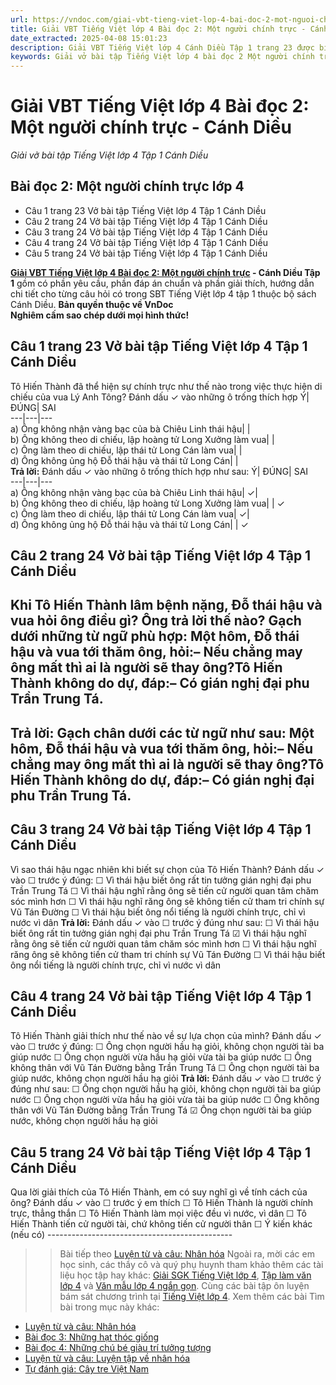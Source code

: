 ```yaml
---
url: https://vndoc.com/giai-vbt-tieng-viet-lop-4-bai-doc-2-mot-nguoi-chinh-truc-canh-dieu-303387
title: Giải VBT Tiếng Việt lớp 4 Bài đọc 2: Một người chính trực - Cánh Diều - Giải vở bài tập Tiếng Việt lớp 4 Tập 1 Cánh Diều - VnDoc.com
date_extracted: 2025-04-08 15:01:23
description: Giải VBT Tiếng Việt lớp 4 Cánh Diều Tập 1 trang 23 được biên soạn nhằm giúp các em HS đạt kết quả tốt trong quá trình làm bài tập và học tập môn Tiếng Việt lớp 4.
keywords: Giải vở bài tập Tiếng Việt lớp 4 bài đọc 2 Một người chính trực,Một người chính trực lớp 4,Bài đọc 2 Một người chính trực lớp 4,Tập đọc Một người chính trực lớp 4,Đọc Một người chính trực lớp 4,giải bài Một người chính trực lớp 4,tiếng việt lớp 4 Một người chính trực,tiếng việt lớp 4,tiếng việt lớp 4 Cánh Diều,vở bài tập tiếng việt lớp 4,sách tiếng việt lớp 4,bài tập tiếng việt lớp 4,giải bài tập tiếng việt lớp 4,tiếng việt lớp 4 tập 1
---
```


# Giải VBT Tiếng Việt lớp 4 Bài đọc 2: Một người chính trực - Cánh Diều
 _Giải vở bài tập Tiếng Việt lớp 4 Tập 1 Cánh Diều_
## **Bài đọc 2: Một người chính trực lớp 4**
  * Câu 1 trang 23 Vở bài tập Tiếng Việt lớp 4 Tập 1 Cánh Diều
  * Câu 2 trang 24 Vở bài tập Tiếng Việt lớp 4 Tập 1 Cánh Diều
  * Câu 3 trang 24 Vở bài tập Tiếng Việt lớp 4 Tập 1 Cánh Diều
  * Câu 4 trang 24 Vở bài tập Tiếng Việt lớp 4 Tập 1 Cánh Diều
  * Câu 5 trang 24 Vở bài tập Tiếng Việt lớp 4 Tập 1 Cánh Diều

**[Giải VBT Tiếng Việt lớp 4 Bài đọc 2: Một người chính trực](<https://vndoc.com/giai-vbt-tieng-viet-lop-4-bai-doc-2-mot-nguoi-chinh-truc-canh-dieu-303387>) \- Cánh Diều Tập 1** gồm có phần yêu cầu, phần đáp án chuẩn và phần giải thích, hướng dẫn chi tiết cho từng câu hỏi có trong SBT Tiếng Việt lớp 4 tập 1 thuộc bộ  sách Cánh Diều.
**Bản quyền thuộc về VnDoc**   
**Nghiêm cấm sao chép dưới mọi hình thức\!**
## **Câu 1 trang 23 Vở bài tập Tiếng Việt lớp 4 Tập 1 Cánh Diều**
Tô Hiến Thành đã thể hiện sự chính trực như thế nào trong việc thực hiện di chiếu của vua Lý Anh Tông? Đánh dấu ✓ vào những ô trống thích hợp
Ý| ĐÚNG| SAI  
---|---|---  
a\) Ông không nhận vàng bạc của bà Chiêu Linh thái hậu| |   
b\) Ông không theo di chiếu, lập hoàng tử Long Xưởng làm vua| |   
c\) Ông làm theo di chiếu, lập thái tử Long Cán làm vua| |   
d\) Ông không ủng hộ Đỗ thái hậu và thái tử Long Cán| |   
**Trả lời:** Đánh dấu ✓ vào những ô trống thích hợp như sau:
Ý| ĐÚNG| SAI  
---|---|---  
a\) Ông không nhận vàng bạc của bà Chiêu Linh thái hậu| ✓|   
b\) Ông không theo di chiếu, lập hoàng tử Long Xưởng làm vua| | ✓  
c\) Ông làm theo di chiếu, lập thái tử Long Cán làm vua| ✓|   
d\) Ông không ủng hộ Đỗ thái hậu và thái tử Long Cán| | ✓  
## **Câu 2 trang 24 Vở bài tập Tiếng Việt lớp 4 Tập 1 Cánh Diều**
Khi Tô Hiến Thành lâm bệnh nặng, Đỗ thái hậu và vua hỏi ông điều gì? Ông trả lời thế nào? Gạch dưới những từ ngữ phù hợp:
Một hôm, Đỗ thái hậu và vua tới thăm ông, hỏi:– Nếu chẳng may ông mất thì ai là người sẽ thay ông?Tô Hiến Thành không do dự, đáp:– Có gián nghị đại phu Trần Trung Tá.  
---  
**Trả lời:** Gạch chân dưới các từ ngữ như sau:
Một hôm, Đỗ thái hậu và vua tới thăm ông, hỏi:– Nếu chẳng may ông mất thì ai là người sẽ thay ông?Tô Hiến Thành không do dự, đáp:– Có gián nghị đại phu Trần Trung Tá.  
---  
## **Câu 3 trang 24 Vở bài tập Tiếng Việt lớp 4 Tập 1 Cánh Diều**
Vì sao thái hậu ngạc nhiên khi biết sự chọn của Tô Hiến Thành? Đánh dấu ✓ vào ☐ trước ý đúng:
☐ Vì thái hậu biết ông rất tin tưởng gián nghị đại phu Trần Trung Tá
☐ Vì thái hậu nghĩ rằng ông sẽ tiến cử người quan tâm chăm sóc mình hơn
☐ Vì thái hậu nghĩ răng ông sẽ không tiến cử tham tri chính sự Vũ Tán Đường
☐ Vì thái hậu biết ông nổi tiếng là người chính trực, chỉ vì nước vì dân
**Trả lời:** Đánh dấu ✓ vào ☐ trước ý đúng như sau:
☐ Vì thái hậu biết ông rất tin tưởng gián nghị đại phu Trần Trung Tá
☑ Vì thái hậu nghĩ rằng ông sẽ tiến cử người quan tâm chăm sóc mình hơn
☐ Vì thái hậu nghĩ răng ông sẽ không tiến cử tham tri chính sự Vũ Tán Đường
☐ Vì thái hậu biết ông nổi tiếng là người chính trực, chỉ vì nước vì dân
## **Câu 4 trang 24 Vở bài tập Tiếng Việt lớp 4 Tập 1 Cánh Diều**
Tô Hiến Thành giải thích như thế nào về sự lựa chọn của mình? Đánh dấu ✓ vào ☐ trước ý đúng:
☐ Ông chọn người hầu hạ giỏi, không chọn người tài ba giúp nước
☐ Ông chọn người vừa hầu hạ giỏi vừa tài ba giúp nước
☐ Ông không thân với Vũ Tán Đường bằng Trần Trung Tá
☐ Ông chọn người tài ba giúp nước, không chọn người hầu hạ giỏi
**Trả lời:** Đánh dấu ✓ vào ☐ trước ý đúng như sau:
☐ Ông chọn người hầu hạ giỏi, không chọn người tài ba giúp nước
☐ Ông chọn người vừa hầu hạ giỏi vừa tài ba giúp nước
☐ Ông không thân với Vũ Tán Đường bằng Trần Trung Tá
☑ Ông chọn người tài ba giúp nước, không chọn người hầu hạ giỏi
## **Câu 5 trang 24 Vở bài tập Tiếng Việt lớp 4 Tập 1 Cánh Diều**
Qua lời giải thích của Tô Hiến Thành, em có suy nghĩ gì về tính cách của ông? Đánh dấu ✓ vào ☐ trước ý em thích
☐ Tô Hiến Thành là người chính trực, thẳng thắn
☐ Tô Hiến Thành làm mọi việc đều vì nước, vì dân
☐ Tô Hiến Thành tiến cử người tài, chứ không tiến cử người thân
☐ Ý kiến khác \(nếu có\)
\----------------------------------------------
>> Bài tiếp theo [Luyện từ và câu: Nhân hóa](<https://vndoc.com/giai-vbt-tieng-viet-lop-4-luyen-tu-va-cau-nhan-hoa-canh-dieu-303391>)
Ngoài ra, mời các em học sinh, các thầy cô và quý phụ huynh tham khảo thêm các tài liệu học tập hay khác: [Giải SGK Tiếng Việt lớp 4](<https://vndoc.com/tieng-viet-lop4>), [Tập làm văn lớp 4](<https://vndoc.com/tap-lam-van-lop4>) và [Văn mẫu lớp 4 ngắn gọn](<https://vndoc.com/van-mieu-ta-lop4>). Cùng các bài tập ôn luyện bám sát chương trình tại [Tiếng Việt lớp 4](<https://vndoc.com/tieng-viet-lop4>).
Xem thêm các bài Tìm bài trong mục này khác:
  * [Luyện từ và câu: Nhân hóa](</giai-vbt-tieng-viet-lop-4-luyen-tu-va-cau-nhan-hoa-canh-dieu-303391>)
  * [Bài đọc 3: Những hạt thóc giống](</giai-vbt-tieng-viet-lop-4-bai-doc-3-nhung-hat-thoc-giong-canh-dieu-303394>)
  * [Bài đọc 4: Những chú bé giàu trí tưởng tượng](</giai-vbt-tieng-viet-lop-4-bai-doc-4-nhung-chu-be-giau-tri-tuong-tuong-canh-dieu-303397>)
  * [Luyện từ và câu: Luyện tập về nhân hóa](</giai-vbt-tieng-viet-lop-4-luyen-tu-va-cau-luyen-tap-ve-nhan-hoa-canh-dieu-303403>)
  * [Tự đánh giá: Cây tre Việt Nam](</giai-vbt-tieng-viet-lop-4-tu-danh-gia-cay-tre-viet-nam-canh-dieu-303409>)

